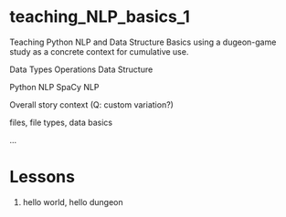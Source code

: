# teaching_NLP_basics_1
Teaching Python NLP and Data Structure Basics using a dugeon-game study as a concrete context for cumulative use.

Data Types
Operations
Data Structure

Python NLP
SpaCy NLP

Overall story context (Q: custom variation?)

files, 
file types,
data basics

...

# Lessons

1. hello world, hello dungeon

